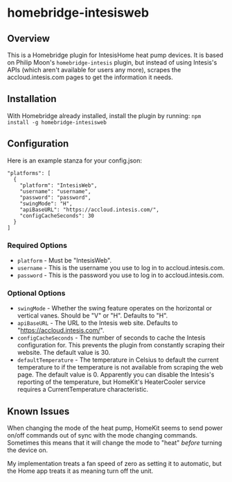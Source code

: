 # homebridge-intesisweb

## Overview

This is a Homebridge plugin for IntesisHome heat pump devices. It is based
on Philip Moon's `homebridge-intesis` plugin, but instead of using
Intesis's APIs (which aren't available for users any more), scrapes
the accloud.intesis.com pages to get the information it needs.

## Installation

With Homebridge already installed, install the plugin by running:
`npm install -g homebridge-intesisweb`

## Configuration

Here is an example stanza for your config.json:

    "platforms": [
      {
        "platform": "IntesisWeb",
        "username": "username",
        "password": "password",
        "swingMode": "H",
        "apiBaseURL": "https://accloud.intesis.com/",
        "configCacheSeconds": 30
      }
    ]

### Required Options

* `platform` - Must be "IntesisWeb".
* `username` - This is the username you use to log in to accloud.intesis.com.
* `password` - This is the password you use to log in to accloud.intesis.com.

### Optional Options

* `swingMode` - Whether the swing feature operates on the horizontal or vertical vanes. Should be "V" or "H". Defaults to "H".
* `apiBaseURL` - The URL to the Intesis web site. Defaults to "https://accloud.intesis.com/".
* `configCacheSeconds` - The number of seconds to cache the Intesis configuration for. This prevents the plugin from constantly scraping their website. The default value is 30.
* `defaultTemperature` - The temperature in Celsius to default the current temperature to if the temperature is not available from scraping the web page. The default value is 0. Apparently you can disable the Intesis's reporting of the temperature, but HomeKit's HeaterCooler service requires a CurrentTemperature characteristic.

## Known Issues

When changing the mode of the heat pump, HomeKit seems to send power
on/off commands out of sync with the mode changing commands. Sometimes
this means that it will change the mode to "heat" *before* turning
the device on.

My implementation treats a fan speed of zero as setting it to automatic, but
the Home app treats it as meaning turn off the unit.
